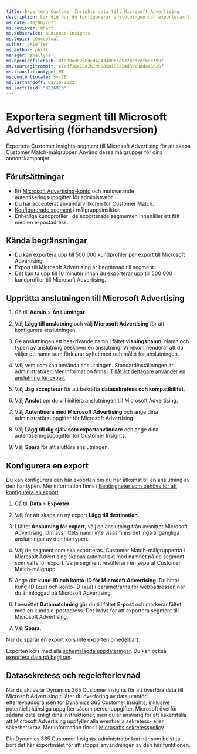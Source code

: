 ```yaml
---
title: Exportera Customer Insights-data till Microsoft Advertising
description: Lär dig hur du konfigurerar anslutningen och exporterar till Microsoft Advertising.
ms.date: 10/08/2021
ms.reviewer: mhart
ms.subservice: audience-insights
ms.topic: conceptual
author: pkieffer
ms.author: philk
manager: shellyha
ms.openlocfilehash: 8f009ed0258ded424340061e5320dd7df68c199f
ms.sourcegitcommit: e7cdf36a78a2b1dd2850183224d39c8dde46b26f
ms.translationtype: HT
ms.contentlocale: sv-SE
ms.lasthandoff: 02/16/2022
ms.locfileid: "8226913"
---
```

# <a name="export-segments-to-microsoft-advertising-preview"></a>Exportera segment till Microsoft Advertising (förhandsversion)

Exportera Customer Insights-segment till Microsoft Advertising för att skapa Customer Match-målgrupper. Använd dessa målgrupper för dina annonskampanjer.

## <a name="prerequisites"></a>Förutsättningar

-   Ett [Microsoft Advertising-konto](https://ads.microsoft.com/) och motsvarande autentiseringsuppgifter för administratör.
-   Du har accepterat användarvillkoren för Customer Match. 
-   [Konfigurerade segment](segments.md) i målgruppsinsikter.
-   Enhetliga kundprofiler i de exporterade segmenten innehåller ett fält med en e-postadress.

## <a name="known-limitations"></a>Kända begränsningar

- Du kan exportera upp till 500 000 kundprofiler per export till Microsoft Advertising.
- Export till Microsoft Advertising är begränsad till segment.
- Det kan ta upp till 10 minuter innan du exporterar upp till 500 000 kundprofiler till Microsoft Advertising. 


## <a name="set-up-the-connection-to-microsoft-advertising"></a>Upprätta anslutningen till Microsoft Advertising

1. Gå till **Admin** > **Anslutningar**.

1. Välj **Lägg till anslutning** och välj **Microsoft Advertising** för att konfigurera anslutningen.

1. Ge anslutningen ett beskrivande namn i fältet **visningsnamn**. Namn och typen av anslutning beskriver en anslutning. Vi rekommenderar att du väljer ett namn som förklarar syftet med och målet för anslutningen.

1. Välj vem som kan använda anslutningen. Standardinställningen är administratörer. Mer information finns i [Tillåt att deltagare använder en anslutning för export](connections.md#allow-contributors-to-use-a-connection-for-exports).

1. Välj **Jag accepterar** för att bekräfta **datasekretess och kompatibilitet**.

1. Välj **Anslut** om du vill initiera anslutningen till Microsoft Advertising.

1. Välj **Autentisera med Microsoft Advertising** och ange dina administratörsuppgifter för Microsoft Advertising.

1. Välj **Lägg till dig själv som exportanvändare** och ange dina autentiseringsuppgifter för Customer Insights.

1. Välj **Spara** för att slutföra anslutningen.

## <a name="configure-an-export"></a>Konfigurera en export

Du kan konfigurera den här exporten om du har åtkomst till en anslutning av den här typen. Mer information finns i [Behörigheter som behövs för att konfigurera en export](export-destinations.md#set-up-a-new-export).

1. Gå till **Data** > **Exporter**.

1. Välj för att skapa en ny export **Lägg till destination**.

1. I fältet **Anslutning för export**, välj en anslutning från avsnittet Microsoft Advertising. Om avsnittets namn inte visas finns det inga tillgängliga anslutningar av den här typen.

1. Välj de segment som ska exporteras. Customer Match-målgrupperna i Microsoft Advertising skapas automatiskt med namnet på de segment som valts för export. Varje segment resulterar i en separat Customer Match-målgrupp. 

1. Ange ditt **kund-ID och konto-ID för Microsoft Advertising**. Du hittar kund-ID (`cid`) och konto-ID (`aid`) i parametrarna för webbadressen när du är inloggad på Microsoft Advertising.

1. I avsnittet **Datamatchning** går du till fältet **E-post** och markerar fältet med en kunds e-postadress. Det krävs för att exportera segment till Microsoft Advertising.

1. Välj **Spara**.

När du sparar en export körs inte exporten omedelbart.

Exporten körs med alla [schemalagda uppdateringar](system.md#schedule-tab). Du kan också [exportera data på begäran](export-destinations.md#run-exports-on-demand). 


## <a name="data-privacy-and-compliance"></a>Datasekretess och regelefterlevnad

När du aktiverar Dynamics 365 Customer Insights för att överföra data till Microsoft Advertising tillåter du överföring av data utanför efterlevnadsgränsen för Dynamics 365 Customer Insights, inklusive potentiellt känsliga uppgifter såsom personuppgifter. Microsoft överför sådana data enligt dina instruktioner, men du är ansvarig för att säkerställa att Microsoft Advertising uppfyller alla eventuella sekretess- eller säkerhetskrav. Mer information finns i [Microsofts sekretesspolicy](https://go.microsoft.com/fwlink/?linkid=396732).

Din Dynamics 365 Customer Insights-administratör kan när som helst ta bort det här exportmålet för att stoppa användningen av den här funktionen.
